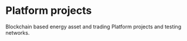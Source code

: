 
# Platform projects

Blockchain based energy asset and trading Platform projects and testing networks.
